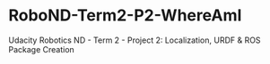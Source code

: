 # RoboND-Term2-P2-WhereAmI
Udacity Robotics ND - Term 2 - Project 2: Localization, URDF &amp; ROS Package Creation
